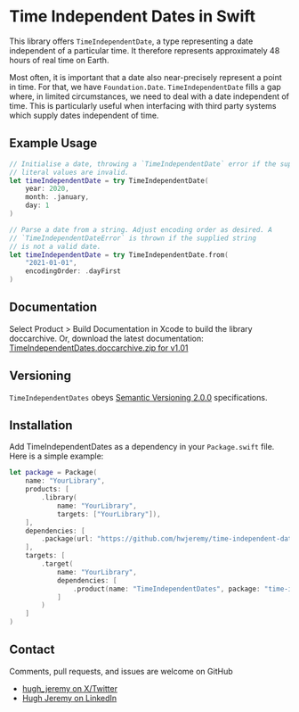 # Time Independent Dates in Swift

This library offers `TimeIndependentDate`, a type representing a date
independent of a particular time. It therefore represents approximately 48
hours of real time on Earth.

Most often, it is important that a date also near-precisely represent a point
in time. For that, we have `Foundation.Date`. `TimeIndependentDate` fills a
gap where, in limited circumstances, we need to deal with a date independent
of time. This is particularly useful when interfacing with third party
systems which supply dates independent of time.

## Example Usage

```swift
// Initialise a date, throwing a `TimeIndependentDate` error if the supplied
// literal values are invalid.
let timeIndependentDate = try TimeIndependentDate(
    year: 2020,
    month: .january,
    day: 1
)

// Parse a date from a string. Adjust encoding order as desired. A
// `TimeIndependentDateError` is thrown if the supplied string
// is not a valid date.
let timeIndependentDate = try TimeIndependentDate.from(
    "2021-01-01",
    encodingOrder: .dayFirst
)

```

## Documentation

Select Product > Build Documentation in Xcode to build the library doccarchive. Or, download the latest documentation: [TimeIndependentDates.doccarchive.zip for v1.01](https://github.com/hwjeremy/time-independent-date-swift/files/13592892/TimeIndependentDates.doccarchive.zip)

## Versioning

`TimeIndependentDates` obeys [Semantic Versioning 2.0.0](https://semver.org) specifications.

## Installation

Add TimeIndependentDates as a dependency in your `Package.swift` file. Here is a simple example:

```swift
let package = Package(
    name: "YourLibrary",
    products: [
        .library(
            name: "YourLibrary",
            targets: ["YourLibrary"]),
    ],
    dependencies: [
        .package(url: "https://github.com/hwjeremy/time-independent-date-swift", from: "1.0.0")
    ],
    targets: [
        .target(
            name: "YourLibrary",
            dependencies: [
                .product(name: "TimeIndependentDates", package: "time-independent-date-swift")
            ]
        )
    ]
)
```

## Contact

Comments, pull requests, and issues are welcome on GitHub
- [hugh_jeremy on X/Twitter](https://x.com/hugh_jeremy)
- [Hugh Jeremy on LinkedIn](https://au.linkedin.com/in/hugh-jeremy-2932a140)
